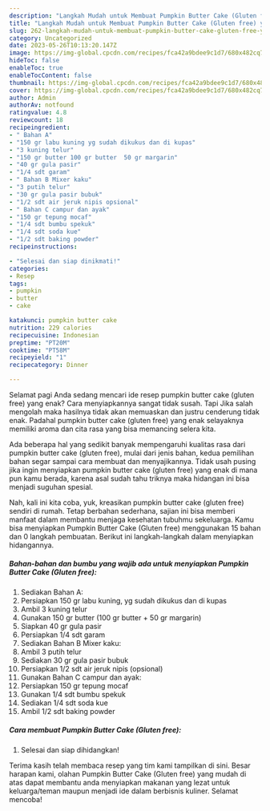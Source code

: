 ```yaml
---
description: "Langkah Mudah untuk Membuat Pumpkin Butter Cake (Gluten free) yang Enak Banget"
title: "Langkah Mudah untuk Membuat Pumpkin Butter Cake (Gluten free) yang Enak Banget"
slug: 262-langkah-mudah-untuk-membuat-pumpkin-butter-cake-gluten-free-yang-enak-banget
category: Uncategorized
date: 2023-05-26T10:13:20.147Z
image: https://img-global.cpcdn.com/recipes/fca42a9bdee9c1d7/680x482cq70/pumpkin-butter-cake-gluten-free-foto-resep-utama.jpg
hideToc: false
enableToc: true
enableTocContent: false
thumbnail: https://img-global.cpcdn.com/recipes/fca42a9bdee9c1d7/680x482cq70/pumpkin-butter-cake-gluten-free-foto-resep-utama.jpg
cover: https://img-global.cpcdn.com/recipes/fca42a9bdee9c1d7/680x482cq70/pumpkin-butter-cake-gluten-free-foto-resep-utama.jpg
author: Admin
authorAv: notfound
ratingvalue: 4.8
reviewcount: 18
recipeingredient:
- " Bahan A"
- "150 gr labu kuning yg sudah dikukus dan di kupas"
- "3 kuning telur"
- "150 gr butter 100 gr butter  50 gr margarin"
- "40 gr gula pasir"
- "1/4 sdt garam"
- " Bahan B Mixer kaku"
- "3 putih telur"
- "30 gr gula pasir bubuk"
- "1/2 sdt air jeruk nipis opsional"
- " Bahan C campur dan ayak"
- "150 gr tepung mocaf"
- "1/4 sdt bumbu spekuk"
- "1/4 sdt soda kue"
- "1/2 sdt baking powder"
recipeinstructions:

- "Selesai dan siap dinikmati!"
categories:
- Resep
tags:
- pumpkin
- butter
- cake

katakunci: pumpkin butter cake 
nutrition: 229 calories
recipecuisine: Indonesian
preptime: "PT20M"
cooktime: "PT58M"
recipeyield: "1"
recipecategory: Dinner

---
```



Selamat pagi Anda sedang mencari ide resep pumpkin butter cake (gluten free) yang enak? Cara menyiapkannya sangat tidak susah. Tapi Jika salah mengolah maka hasilnya tidak akan memuaskan dan justru cenderung tidak enak. Padahal pumpkin butter cake (gluten free) yang enak selayaknya memiliki aroma dan cita rasa yang bisa memancing selera kita.




Ada beberapa hal yang sedikit banyak mempengaruhi kualitas rasa dari pumpkin butter cake (gluten free), mulai dari jenis bahan, kedua pemilihan bahan segar sampai cara membuat dan menyajikannya. Tidak usah pusing jika ingin menyiapkan pumpkin butter cake (gluten free) yang enak di mana pun kamu berada, karena asal sudah tahu triknya maka hidangan ini bisa menjadi suguhan spesial.


Nah, kali ini kita coba, yuk, kreasikan pumpkin butter cake (gluten free) sendiri di rumah. Tetap berbahan sederhana, sajian ini bisa memberi manfaat dalam membantu menjaga kesehatan tubuhmu sekeluarga. Kamu bisa menyiapkan Pumpkin Butter Cake (Gluten free) menggunakan 15 bahan dan 0 langkah pembuatan. Berikut ini langkah-langkah dalam menyiapkan hidangannya.

<!--inarticleads1-->

##### Bahan-bahan dan bumbu yang wajib ada untuk menyiapkan Pumpkin Butter Cake (Gluten free):

1. Sediakan  Bahan A:
1. Persiapkan 150 gr labu kuning, yg sudah dikukus dan di kupas
1. Ambil 3 kuning telur
1. Gunakan 150 gr butter (100 gr butter + 50 gr margarin)
1. Siapkan 40 gr gula pasir
1. Persiapkan 1/4 sdt garam
1. Sediakan  Bahan B Mixer kaku:
1. Ambil 3 putih telur
1. Sediakan 30 gr gula pasir bubuk
1. Persiapkan 1/2 sdt air jeruk nipis (opsional)
1. Gunakan  Bahan C campur dan ayak:
1. Persiapkan 150 gr tepung mocaf
1. Gunakan 1/4 sdt bumbu spekuk
1. Sediakan 1/4 sdt soda kue
1. Ambil 1/2 sdt baking powder




<!--inarticleads2-->

##### Cara membuat Pumpkin Butter Cake (Gluten free):


1. Selesai dan siap dihidangkan!



Terima kasih telah membaca resep yang tim kami tampilkan di sini. Besar harapan kami, olahan Pumpkin Butter Cake (Gluten free) yang mudah di atas dapat membantu anda menyiapkan makanan yang lezat untuk keluarga/teman maupun menjadi ide dalam berbisnis kuliner. Selamat mencoba!

